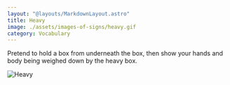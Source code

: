 ```yaml
---
layout: "@layouts/MarkdownLayout.astro"
title: Heavy
image: ./assets/images-of-signs/heavy.gif
category: Vocabulary
---
```


Pretend to hold a box from underneath the box,
then show your hands and body being weighed down by the heavy box.

![Heavy](@signs/heavy.gif)
